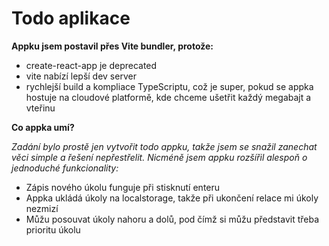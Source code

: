 # Todo aplikace

**Appku jsem postavil přes Vite bundler, protože:**

- create-react-app je deprecated
- vite nabízí lepší dev server
- rychlejší build a kompliace TypeScriptu, což je super, pokud se appka hostuje na cloudové platformě, kde chceme ušetřit každý megabajt a vteřinu

**Co appka umí?**

_Zadání bylo prostě jen vytvořit todo appku, takže jsem se snažil zanechat věci simple a řešení nepřestřelit. Nicméně jsem appku rozšířil alespoň o jednoduché funkcionality:_

- Zápis nového úkolu funguje při stisknutí enteru
- Appka ukládá úkoly na localstorage, takže při ukončení relace mi úkoly nezmizí
- Můžu posouvat úkoly nahoru a dolů, pod čímž si můžu představit třeba prioritu úkolu

